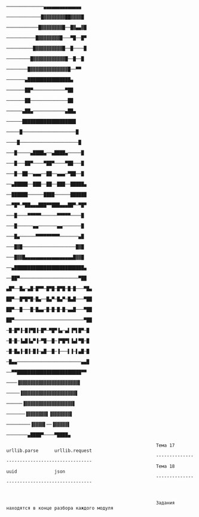                                                                        ──────────────▄▄▄▄▄▄▄▄▄▄▄▄▄▄
                                                                       ─────────────█▓▓▓▓▓▓▓▓██▓▓▓▓█
                                                                        ────────────█▓▓▓▓▓▓▓▓█──█▓▄▄▓█
                                                                        ───────────█▓▓▓▓▓▓▓▓█───▀█──█▀
                                                                        ──────────█▓▓▓▓▓▓▓▓▓▓█──█────█
                                                                        ─────────█▓▓▓▓▓▓▓▓▓▓▓▓█──█──█
                                                                        ────────█▓▓▓▓▓▓▓▓▓▓▓▓▓▓█──▀▀
                                                                        ───────▄████████████████▄
                                                                        ───────██▀────────────▀██
                                                                        ───────██──────────────██
                                                                        ──────▄██▄────────────▄██▄
                                                                        ──────████████████████████
                                                                        ─────█────────────────────█
                                                                        ────█──────────────────────█
                                                                        ───█─────▄████▄──▄████▄─────█
                                                                        ───█───██▀────▀██▀────▀██───█
                                                                        ───█──██──▄▄▄──██──▄▄▄─▀██──█
                                                                        ──▄█████──███──██──███──█████▄
                                                                        ──██████──────████──────██████
                                                                        ──▀█▀─▀██▄▄▄███▀▀███▄▄▄██▀─▀█▀
                                                                        ───█────▀▀▀▀▀──────▀▀▀▀▀────█
                                                                        ───█──────▄▄───────▄▄───────█
                                                                        ───█▄──────▀▀▀▀▀▀▀▀▀───────▄█
                                                                        ───█▓█────────────────────█▓█
                                                                        ───█▓▓█▄▄▄▄▄▄▄▄▄▄▄▄▄▄▄▄▄▄█▓▓█
                                                                        ──▄██████████████████████████▄
                                                                        ──██▀──────────────────────▀██
                                                                        ▄█▀──█▄─▄█─█▀▀─█▀█─█▀█─█─█───▀█▄
                                                                        ██▀──█▀█▀█─█▄──█▄▀─█▄▀─█▄█───▀██
                                                                        ██▀──█───█─█▄▄─█─█─█─█─▄▄█───▀██
                                                                        ██▀──────────────────────────▀██
                                                                        ─█─█▀▐─█▐▀█▐─█▀─▀█▀▐▄─▄▌▐▀▌█▀─█
                                                                        ─█─█─▐▄█▐▄▀▐─▀█──█─▐▀█▀▌▐▄▌▀█─█
                                                                        ─█─█▄▐─█▐─█▐─▄█──█─▐───▌▐─▌▄█─█
                                                                        ─█▄▄────────────────────────▄▄█
                                                                        ──▀▀████████████████████████▀▀
                                                                        ────▐▓▓▓▓▓▓▓▓▓▓▓▓▓▓▓▓▓▓▓▓▓▓▌
                                                                        ─────▐▓▓▓▓▓▓▓▓▓▓▓▓▓▓▓▓▓▓▓▓▌
                                                                        ──────▐▓▓▓▓▓▓▓▓▓▓▓▓▓▓▓▓▓▓▌
                                                                        ───────▐▓▓▓▓▓▓▓▌▐▓▓▓▓▓▓▓▌
                                                                        ─────────▐▓▓▓▓▌──▐▓▓▓▓▓▌
                                                                        ────────▄████▀────▀████▄
    
                                                            Тема 17       urllib.parse      urllib.request
                                                            ----------------------------------------------
                                                            Тема 18       uuid              json
                                                            ----------------------------------------------



                                                            Задания находятся в конце разбора каждого модуля
